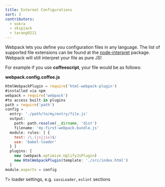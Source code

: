 ```yaml
---
title: External Configurations
sort: 3
contributors:
  - sokra
  - skipjack
  - tarang9211
---
```


Webpack lets you define you configuration files in any language. The list of supported file extensions can be found at the [node-interpret](https://www.npmjs.com/package/interpret) package. Webpack will still interpret your file as pure JS!

For example if you use **coffeescript**, your file would be as follows:

**webpack.config.coffee.js**

```javascript
HtmlWebpackPlugin = require('html-webpack-plugin')
#installed via npm
webpack = require('webpack')
#to access built-in plugins
path = require('path')
config =
  entry: './path/to/my/entry/file.js'
  output:
    path: path.resolve(__dirname, 'dist')
    filename: 'my-first-webpack.bundle.js'
  module: rules: [ {
    test: /\.(js|jsx)$/
    use: 'babel-loader'
  } ]
  plugins: [
    new (webpack.optimize.UglifyJsPlugin)
    new HtmlWebpackPlugin(template: './src/index.html')
  ]
module.exports = config
```


?> loader settings, e.g. `sassLoader`, `eslint` sections
